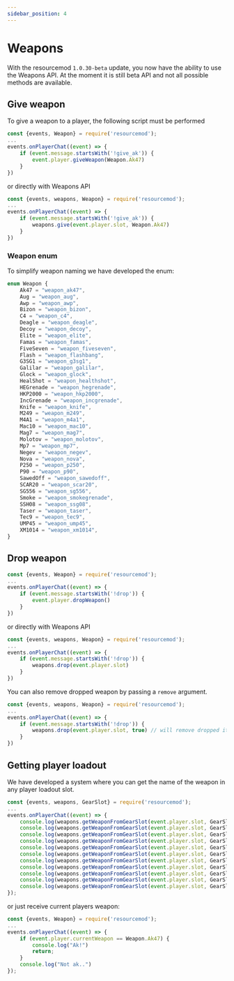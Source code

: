 ```yaml
---
sidebar_position: 4
---
```


# Weapons

With the resourcemod `1.0.30-beta` update, you now have the ability to use the Weapons API. At the moment it is still beta API and not all possible methods are available.

## Give weapon

To give a weapon to a player, the following script must be performed

```jsx title="addons/resourcemod/src/server.js"
const {events, Weapon} = require('resourcemod');
...
events.onPlayerChat((event) => {
    if (event.message.startsWith('!give_ak')) {
        event.player.giveWeapon(Weapon.Ak47)
    }
})
```

or directly with Weapons API

```jsx title="addons/resourcemod/src/server.js"
const {events, weapons, Weapon} = require('resourcemod');
...
events.onPlayerChat((event) => {
    if (event.message.startsWith('!give_ak')) {
        weapons.give(event.player.slot, Weapon.Ak47)
    }
})
```

### Weapon enum
To simplify weapon naming we have developed the enum:

```jsx
enum Weapon {
    Ak47 = "weapon_ak47",
    Aug = "weapon_aug",
    Awp = "weapon_awp",
    Bizon = "weapon_bizon",
    C4 = "weapon_c4",
    Deagle = "weapon_deagle",
    Decoy = "weapon_decoy",
    Elite = "weapon_elite",
    Famas = "weapon_famas",
    FiveSeven = "weapon_fiveseven",
    Flash = "weapon_flashbang",
    G3SG1 = "weapon_g3sg1",
    Galilar = "weapon_galilar",
    Glock = "weapon_glock",
    HealShot = "weapon_healthshot",
    HEGrenade = "weapon_hegrenade",
    HKP2000 = "weapon_hkp2000",
    IncGrenade = "weapon_incgrenade",
    Knife = "weapon_knife",
    M249 = "weapon_m249",
    M4A1 = "weapon_m4a1",
    Mac10 = "weapon_mac10",
    Mag7 = "weapon_mag7",
    Molotov = "weapon_molotov",
    Mp7 = "weapon_mp7",
    Negev = "weapon_negev",
    Nova = "weapon_nova",
    P250 = "weapon_p250",
    P90 = "weapon_p90",
    SawedOff = "weapon_sawedoff",
    SCAR20 = "weapon_scar20",
    SG556 = "weapon_sg556",
    Smoke = "weapon_smokegrenade",
    SSH08 = "weapon_ssg08",
    Taser = "weapon_taser",
    Tec9 = "weapon_tec9",
    UMP45 = "weapon_ump45",
    XM1014 = "weapon_xm1014",
}
```

## Drop weapon

```jsx title="addons/resourcemod/src/server.js"
const {events, Weapon} = require('resourcemod');
...
events.onPlayerChat((event) => {
    if (event.message.startsWith('!drop')) {
        event.player.dropWeapon()
    }
})
```

or directly with Weapons API

```jsx title="addons/resourcemod/src/server.js"
const {events, weapons, Weapon} = require('resourcemod');
...
events.onPlayerChat((event) => {
    if (event.message.startsWith('!drop')) {
        weapons.drop(event.player.slot)
    }
})
```

You can also remove dropped weapon by passing a `remove` argument.

```jsx title="addons/resourcemod/src/server.js"
const {events, weapons, Weapon} = require('resourcemod');
...
events.onPlayerChat((event) => {
    if (event.message.startsWith('!drop')) {
        weapons.drop(event.player.slot, true) // will remove dropped item
    }
})
```

## Getting player loadout

We have developed a system where you can get the name of the weapon in any player loadout slot.

```jsx title="addons/resourcemod/src/server.js"
const {events, weapons, GearSlot} = require('resourcemod');
...
events.onPlayerChat((event) => {
    console.log(weapons.getWeaponFromGearSlot(event.player.slot, GearSlot.Rifle))
    console.log(weapons.getWeaponFromGearSlot(event.player.slot, GearSlot.Pistol))
    console.log(weapons.getWeaponFromGearSlot(event.player.slot, GearSlot.Knife))
    console.log(weapons.getWeaponFromGearSlot(event.player.slot, GearSlot.Grenades))
    console.log(weapons.getWeaponFromGearSlot(event.player.slot, GearSlot.C4))
    console.log(weapons.getWeaponFromGearSlot(event.player.slot, GearSlot.Boosts))
    console.log(weapons.getWeaponFromGearSlot(event.player.slot, GearSlot.Utility))
    console.log(weapons.getWeaponFromGearSlot(event.player.slot, GearSlot.Count))
    console.log(weapons.getWeaponFromGearSlot(event.player.slot, GearSlot.CurrentWeapon))
    console.log(weapons.getWeaponFromGearSlot(event.player.slot, GearSlot.First))
    console.log(weapons.getWeaponFromGearSlot(event.player.slot, GearSlot.Last))
});
```

or just receive current players weapon:
```jsx title="addons/resourcemod/src/server.js"
const {events, Weapon} = require('resourcemod');
...
events.onPlayerChat((event) => {
    if (event.player.currentWeapon == Weapon.Ak47) {
        console.log("Ak!")
        return;
    }
    console.log("Not ak..")
});
```